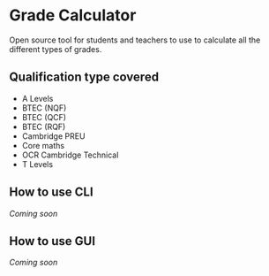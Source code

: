 # Grade Calculator

Open source tool for students and teachers to use to calculate all the different types of grades.

## Qualification type covered

- A Levels
- BTEC (NQF)
- BTEC (QCF)
- BTEC (RQF)
- Cambridge PREU
- Core maths
- OCR Cambridge Technical
- T Levels

## How to use CLI

*Coming soon*

## How to use GUI

*Coming soon*